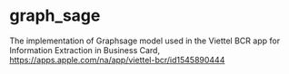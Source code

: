 # graph_sage
The implementation of Graphsage model used in the Viettel BCR app for Information Extraction in Business Card, https://apps.apple.com/na/app/viettel-bcr/id1545890444
